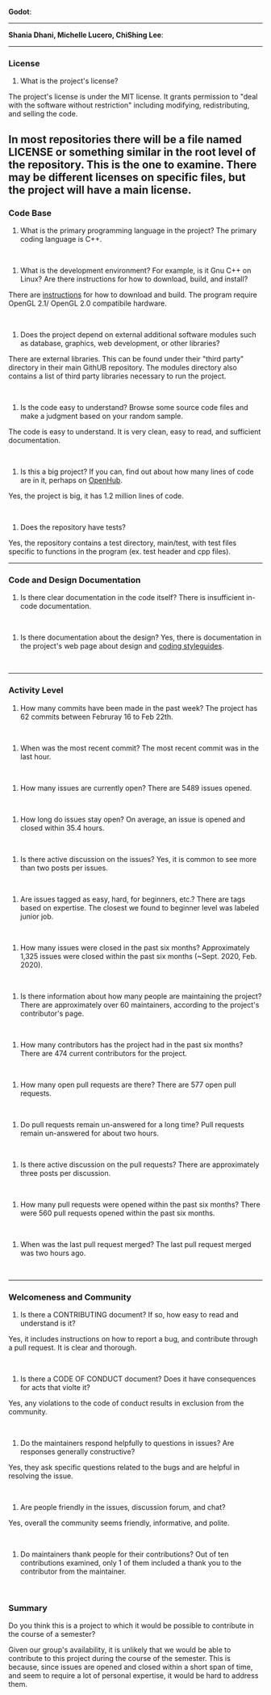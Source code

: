 **Godot**:


---

**Shania Dhani, Michelle Lucero, ChiShing Lee**:


---


### License

1. What is the project's license?

The project's license is under the MIT license. It grants permission to "deal with the software without restriction" including modifying, redistributing, and selling the code. 

In most repositories there will be a file named LICENSE or something similar in
the root level of the repository. This is the one to examine. There may be
different licenses on specific files, but the project will have a main license.
<br>
---

### Code Base


1. What is the primary programming language in the project?
The primary coding language is C++.

<br>


1. What is the development environment? For example, is it Gnu C++ on Linux?
Are there instructions for how to download, build, and install?

There are [instructions](https://godotengine.org/download/linux) for how to download and build. The program require OpenGL 2.1/ OpenGL 2.0 compatibile hardware. 

<br>

1. Does the project depend on external additional software modules such as
database,  graphics, web development, or other libraries?

There are external libraries. This can be found under their "third party" directory in their main GithUB repository. The modules directory also contains a list of third party libraries necessary to run the project.

<br>

1. Is the code easy to understand? Browse some source code files and make
a judgment based on your random sample.

The code is easy to understand. It is very clean, easy to read, and sufficient documentation.

<br>

1. Is this a big project? If you can, find out about how many lines of code
are in it, perhaps on [OpenHub](https://www.openhub.net/).

Yes, the project is big, it has 1.2 million lines of code.

<br>


1. Does the repository have tests?

Yes, the repository contains a test directory, main/test, with test files specific to functions in the program (ex. test header and cpp files).
<br>


---

### Code and Design Documentation
1. Is there clear documentation in the code itself?
There is insufficient in-code documentation.

<br>


1. Is there documentation about the design?
Yes, there is documentation in the project's web page about design and [coding styleguides](https://docs.godotengine.org/en/3.2/community/contributing/code_style_guidelines.html). 
<br>


---


### Activity Level


1. How many commits have been made in the past week?
The project has 62 commits between Februray 16 to Feb 22th.  
<br>

1. When was the most recent commit?
The most recent commit was in the last hour.
<br>

1. How many issues are currently open?
There are 5489 issues opened.
<br>

1. How long do issues stay open?
On average, an issue is opened and closed within 35.4 hours.

<br>

1. Is there active discussion on the issues?
Yes, it is common to see more than two posts per issues.
<br>

1. Are issues tagged as easy, hard, for beginners, etc.?
There are tags based on expertise. The closest we found to beginner level was labeled junior job.
<br>

1. How many issues were closed in the past six months?
Approximately 1,325 issues were closed within the past six months (~Sept. 2020, Feb. 2020).

<br>


1. Is there information about how many people are maintaining the project?
There are approximately over 60 maintainers, according to the project's contributor's page.

<br>

1. How many contributors has the project had in the past six months?
There are 474 current contributors for the project.

<br>


1. How many open pull requests are there?
There are 577 open pull requests.

<br>

1. Do pull requests remain un-answered for a long time?
Pull requests remain un-answered for about two hours.

<br>

1. Is there active discussion on the pull requests?
There are approximately three posts per discussion.

<br>

1. How many pull requests were opened within the past six months?
There were 560 pull requests opened within the past six months.

<br>


1. When was the last  pull request  merged?
The last pull request merged was two hours ago.

<br>

---
### Welcomeness and Community

1. Is there a CONTRIBUTING document? If so, how easy to read and understand is it?

Yes, it includes instructions on how to report a bug, and contribute through a pull request. It is clear and thorough.

<br>

1. Is there a CODE OF CONDUCT document? Does it have consequences for acts that
violte it?

Yes, any violations to the code of conduct results in exclusion from the community.

<br>

1. Do the maintainers respond helpfully to questions in issues?
Are responses generally constructive?

Yes, they ask specific questions related to the bugs and are helpful in resolving the issue.

<br>

1. Are people friendly in the issues, discussion forum, and chat?

Yes, overall the community seems friendly, informative, and polite.

<br>

1. Do maintainers thank people for their contributions?
Out of ten contributions examined, only 1 of them included a thank you to the contributor from the maintainer.

<br>

### Summary
Do you think  this is a project to which it would be possible to contribute in the
course of a semester?

Given our group's availability, it is unlikely that we would be able to contribute to this project during the course of the semester. This is because, since issues are opened and closed within a short span of time, and seem to require a lot of personal expertise, it would be hard to address them. 